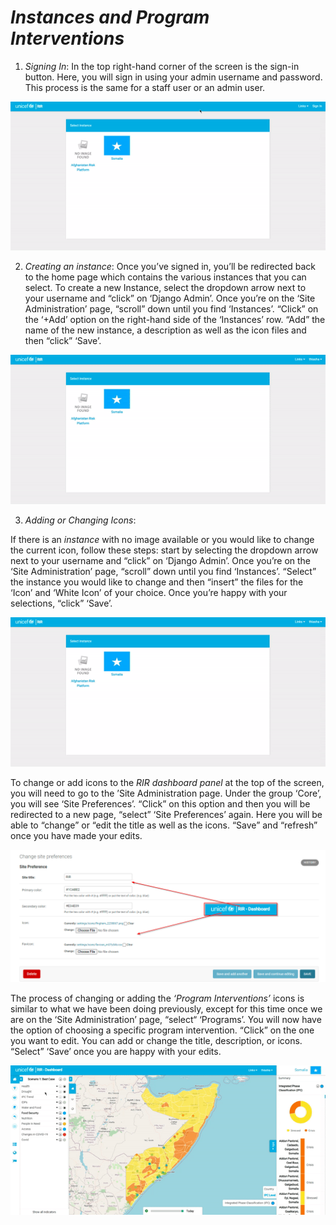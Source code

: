 # *Instances and Program Interventions*

1. *Signing In*:
In the top right-hand corner of the screen is the sign-in button. Here, you will sign in using your admin username and password. This process is the same for a staff user or an admin user. 
> 
![Signing in](../img/login.gif "Signing in")
> 
> 
2.  *Creating an instance*: 
Once you’ve signed in, you’ll be redirected back to the home page which contains the various instances that you can select. To create a new Instance, select the dropdown arrow next to your username and “click” on ‘Django Admin’. Once you’re on the ‘Site Administration’ page, “scroll” down until you find ‘Instances’. “Click” on the ‘+Add’ option on the right-hand side of the ‘Instances’ row. “Add” the name of the new instance, a description as well as the icon files and then “click” ‘Save’.
> 
![Creating a New Instance](../img/new-instance.gif "Creating a New Instance")

3. *Adding or Changing Icons*:

If there is an *instance* with no image available or you would like to change the current icon, follow these steps: start by selecting the dropdown arrow next to your username and “click” on ‘Django Admin’. Once you’re on the ‘Site Administration’ page, “scroll” down until you find ‘Instances’. “Select” the instance you would like to change and then “insert” the files for the ‘Icon’ and ‘White Icon’ of your choice. Once you’re happy with your selections, “click” ‘Save’.
> 
![ Changing and Instance Icon](../img/instance-icon.gif "Changing and Instance Icon")
> 
> 
To change or add icons to the *RIR dashboard panel* at the top of the screen, you will need to go to the ’Site Administration page. Under the group ‘Core’, you will see ‘Site Preferences’. “Click” on this option and then you will be redirected to a new page, “select” ‘Site Preferences’ again. Here you will be able to “change” or “edit the title as well as the icons. “Save” and “refresh” once you have made your edits.
> 
![ Site Preference ](../img/site-preference.png "Site Preference")
> 
> 
The process of changing or adding the *‘Program Interventions’* icons is similar to what we have been doing previously, except for this time once we are on the ‘Site Administration’ page, “select“ ‘Programs’.  You will now have the option of choosing a specific program intervention. “Click” on the one you want to edit. You can add or change the title, description, or icons. “Select” ‘Save’ once you are happy with your edits.
> 
![ Program Intervention Icon](../img/program-intervention-icon.gif "Program Interventions Icon")
> 
> 
